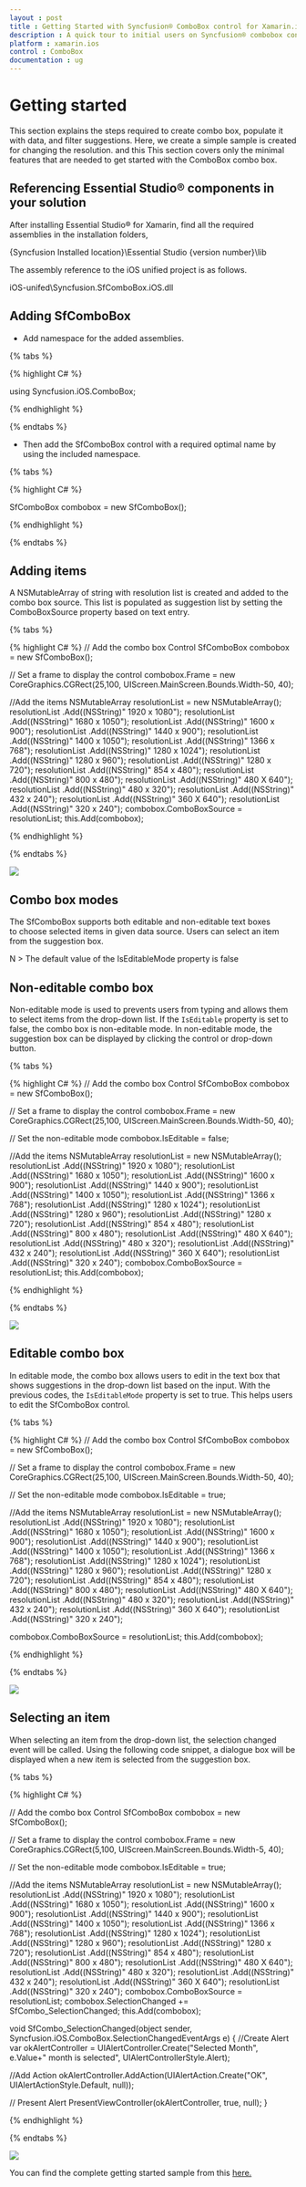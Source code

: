 ```yaml
---
layout : post
title : Getting Started with Syncfusion® ComboBox control for Xamarin.iOS
description : A quick tour to initial users on Syncfusion® combobox control for Xamarin.iOS platform 
platform : xamarin.ios
control : ComboBox
documentation : ug
---
```


# Getting started

This section explains the steps required to create combo box, populate it with data, and filter suggestions. Here, we create a simple sample is created for changing the resolution. and this This section covers only the minimal features that are needed to get started with the ComboBox combo box.  

## Referencing Essential Studio® components in your solution

After installing Essential Studio® for Xamarin, find all the required assemblies in the installation folders, 

{Syncfusion Installed location}\Essential Studio {version number}\lib

The assembly reference to the iOS unified project is as follows.

iOS-unifed\Syncfusion.SfComboBox.iOS.dll

## Adding SfComboBox

* Add namespace for the added assemblies.

{% tabs %}

{% highlight C# %}

using Syncfusion.iOS.ComboBox; 

{% endhighlight %}

{% endtabs %}

* Then add the SfComboBox control with a required optimal name by using the included namespace.

{% tabs %}

{% highlight C# %}

SfComboBox combobox = new SfComboBox(); 
 
{% endhighlight %}

{% endtabs %}


## Adding items

A NSMutableArray of string with resolution list is created and added to the combo box source. This list is populated as suggestion list by setting the ComboBoxSource property based on text entry.

{% tabs %}

{% highlight C# %}
// Add the combo box Control
SfComboBox combobox = new SfComboBox();

// Set a frame to display the control
combobox.Frame = new CoreGraphics.CGRect(25,100, UIScreen.MainScreen.Bounds.Width-50, 40);

//Add the items
NSMutableArray resolutionList = new NSMutableArray();
resolutionList .Add((NSString)" 1920 x 1080");
resolutionList .Add((NSString)" 1680 x 1050");
resolutionList .Add((NSString)" 1600 x 900");
resolutionList .Add((NSString)" 1440 x 900");
resolutionList .Add((NSString)" 1400 x 1050");
resolutionList .Add((NSString)" 1366 x 768");
resolutionList .Add((NSString)" 1280 x 1024");
resolutionList .Add((NSString)" 1280 x 960");
resolutionList .Add((NSString)" 1280 x 720");
resolutionList .Add((NSString)" 854 x 480");
resolutionList .Add((NSString)" 800 x 480");
resolutionList .Add((NSString)" 480 X 640");
resolutionList .Add((NSString)" 480 x 320");
resolutionList .Add((NSString)" 432 x 240");
resolutionList .Add((NSString)" 360 X 640");
resolutionList .Add((NSString)" 320 x 240");
combobox.ComboBoxSource = resolutionList;
this.Add(combobox); 

{% endhighlight %}

{% endtabs %}

![](images/gettingstarted.png)

## Combo box modes

The SfComboBox supports both editable and non-editable text boxes to choose selected items in given data source. Users can select an item from the suggestion box.

N > The default value of the IsEditableMode property is false

## Non-editable combo box 

Non-editable mode is used to prevents users from typing and allows them to select items from the drop-down list. If the `IsEditable` property is set to false, the combo box is non-editable mode. In non-editable mode, the suggestion box can be displayed by clicking the control or drop-down button.


{% tabs %}

{% highlight C# %}
// Add the combo box Control
SfComboBox combobox = new SfComboBox();

// Set a frame to display the control
combobox.Frame = new CoreGraphics.CGRect(25,100, UIScreen.MainScreen.Bounds.Width-50, 40);

// Set the non-editable mode
combobox.IsEditable = false;

//Add the items
NSMutableArray resolutionList = new NSMutableArray();
resolutionList .Add((NSString)" 1920 x 1080");
resolutionList .Add((NSString)" 1680 x 1050");
resolutionList .Add((NSString)" 1600 x 900");
resolutionList .Add((NSString)" 1440 x 900");
resolutionList .Add((NSString)" 1400 x 1050");
resolutionList .Add((NSString)" 1366 x 768");
resolutionList .Add((NSString)" 1280 x 1024");
resolutionList .Add((NSString)" 1280 x 960");
resolutionList .Add((NSString)" 1280 x 720");
resolutionList .Add((NSString)" 854 x 480");
resolutionList .Add((NSString)" 800 x 480");
resolutionList .Add((NSString)" 480 X 640");
resolutionList .Add((NSString)" 480 x 320");
resolutionList .Add((NSString)" 432 x 240");
resolutionList .Add((NSString)" 360 X 640");
resolutionList .Add((NSString)" 320 x 240");
combobox.ComboBoxSource = resolutionList;
this.Add(combobox); 

{% endhighlight %}

{% endtabs %}

![](images/gettingstartednoneditable.png)

## Editable combo box

In editable mode, the combo box allows users to edit in the text box that shows suggestions in the drop-down list based on the input. With the previous codes, the `IsEditableMode` property is set to true. This helps users to edit the SfComboBox control.

{% tabs %}

{% highlight C# %}
// Add the combo box Control
SfComboBox combobox = new SfComboBox();

// Set a frame to display the control
combobox.Frame = new CoreGraphics.CGRect(25,100, UIScreen.MainScreen.Bounds.Width-50, 40);

// Set the non-editable mode
combobox.IsEditable = true;

//Add the items
NSMutableArray resolutionList = new NSMutableArray();
resolutionList .Add((NSString)" 1920 x 1080");
resolutionList .Add((NSString)" 1680 x 1050");
resolutionList .Add((NSString)" 1600 x 900");
resolutionList .Add((NSString)" 1440 x 900");
resolutionList .Add((NSString)" 1400 x 1050");
resolutionList .Add((NSString)" 1366 x 768");
resolutionList .Add((NSString)" 1280 x 1024");
resolutionList .Add((NSString)" 1280 x 960");
resolutionList .Add((NSString)" 1280 x 720");
resolutionList .Add((NSString)" 854 x 480");
resolutionList .Add((NSString)" 800 x 480");
resolutionList .Add((NSString)" 480 X 640");
resolutionList .Add((NSString)" 480 x 320");
resolutionList .Add((NSString)" 432 x 240");
resolutionList .Add((NSString)" 360 X 640");
resolutionList .Add((NSString)" 320 x 240");

combobox.ComboBoxSource = resolutionList;
this.Add(combobox); 

{% endhighlight %}

{% endtabs %}

![](images/gettingstartededitable.png)

## Selecting an item

When selecting an item from the drop-down list, the selection changed event will be called. Using the following code snippet, a dialogue box will be displayed when a new item is selected from the suggestion box.

{% tabs %}

{% highlight C# %}

// Add the combo box Control
SfComboBox combobox = new SfComboBox();

// Set a frame to display the control
combobox.Frame = new CoreGraphics.CGRect(5,100, UIScreen.MainScreen.Bounds.Width-5, 40);

// Set the non-editable mode
combobox.IsEditable = true;

//Add the items
NSMutableArray resolutionList = new NSMutableArray();
resolutionList .Add((NSString)" 1920 x 1080");
resolutionList .Add((NSString)" 1680 x 1050");
resolutionList .Add((NSString)" 1600 x 900");
resolutionList .Add((NSString)" 1440 x 900");
resolutionList .Add((NSString)" 1400 x 1050");
resolutionList .Add((NSString)" 1366 x 768");
resolutionList .Add((NSString)" 1280 x 1024");
resolutionList .Add((NSString)" 1280 x 960");
resolutionList .Add((NSString)" 1280 x 720");
resolutionList .Add((NSString)" 854 x 480");
resolutionList .Add((NSString)" 800 x 480");
resolutionList .Add((NSString)" 480 X 640");
resolutionList .Add((NSString)" 480 x 320");
resolutionList .Add((NSString)" 432 x 240");
resolutionList .Add((NSString)" 360 X 640");
resolutionList .Add((NSString)" 320 x 240");
combobox.ComboBoxSource = resolutionList;
combobox.SelectionChanged += SfCombo_SelectionChanged;
this.Add(combobox); 

void SfCombo_SelectionChanged(object sender, Syncfusion.iOS.ComboBox.SelectionChangedEventArgs e)
{
//Create Alert
var okAlertController = UIAlertController.Create("Selected Month", e.Value+" month is selected", UIAlertControllerStyle.Alert);

//Add Action
okAlertController.AddAction(UIAlertAction.Create("OK", UIAlertActionStyle.Default, null));

// Present Alert
PresentViewController(okAlertController, true, null);
}

{% endhighlight %}

{% endtabs %}

![](images/gettingstartedselecteditem.png)

You can find the complete getting started sample from this [here.](http://www.syncfusion.com/downloads/support/directtrac/general/ze/ComboboxGettingStaretedSample1179764127 )